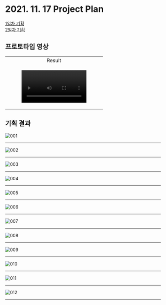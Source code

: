 # 2021. 11. 17 Project Plan
[1일차 기획](./PP_Day1.md)  
[2일차 기획](./PP_Day2.md)

## 프로토타입 영상

<table align="center">
<tr>
<td align="center"> Result </td>
</tr>
<tr>
<td>
<p align="center">
<video src="https://user-images.githubusercontent.com/62129500/142145226-56a2cd12-afc0-4319-8528-0d688b429d91.mov" width = 70%>
</p>
</td>
</tr>
</table>



## 기획 결과
![001](./SoccerInfo_Plan.001.jpeg)

---

![002](./SoccerInfo_Plan.002.jpeg)

---

![003](./SoccerInfo_Plan.003.jpeg)

---

![004](./SoccerInfo_Plan.004.jpeg)

---

![005](./SoccerInfo_Plan.005.jpeg)

---

![006](./SoccerInfo_Plan.006.jpeg)

---

![007](./SoccerInfo_Plan.007.jpeg)

---

![008](./SoccerInfo_Plan.008.jpeg)

---

![009](./SoccerInfo_Plan.009.jpeg)

---

![010](./SoccerInfo_Plan.010.jpeg)

---

![011](./SoccerInfo_Plan.011.jpeg)

---

![012](./SoccerInfo_Plan.012.jpeg)


---